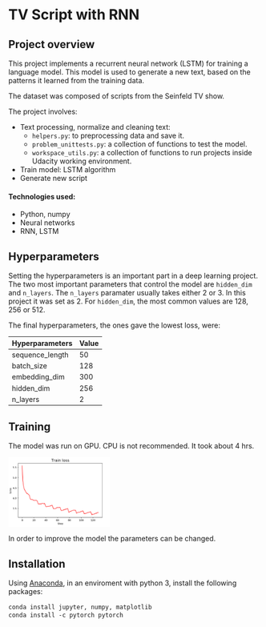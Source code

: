 # TV Script with RNN

## Project overview

This project implements a recurrent neural network (LSTM) for training a language model. This model is used to generate a new text, based on the patterns it learned from the training data.

The dataset was composed of scripts from the Seinfeld TV show.

The project involves:

* Text processing, normalize and cleaning text: 
   * `helpers.py`: to preprocessing data and save it.
   * `problem_unittests.py`: a collection of functions to test the model.
   * `workspace_utils.py`: a collection of functions to run projects inside Udacity working environment.
* Train model: LSTM algorithm
* Generate new script

#### Technologies used:

* Python, numpy
* Neural networks 
* RNN, LSTM

## Hyperparameters

Setting the hyperparameters is an important part in a deep learning project. The two most important parameters that control the model are `hidden_dim` and  `n_layers`. The `n_layers` paramater usually takes either 2 or 3. In this project it was set as 2. For `hidden_dim`, the most common values are 128, 256 or 512.

The final hyperparameters, the ones gave the lowest loss, were:

| Hyperparameters  | Value   | 
| -------------- | --------- |
| sequence_length  | 50      | 
| batch_size       | 128     | 
| embedding_dim    | 300     | 
| hidden_dim       | 256     | 
| n_layers         | 2       | 

## Training 

The model was run on GPU. CPU is not recommended. It took about 4 hrs.

<img src="./ims/training.PNG" width=40% align="center">

In order to improve the model the parameters can be changed.

## Installation

Using [Anaconda](https://www.anaconda.com/products/individual), in an enviroment with python 3, install the following packages:

```
conda install jupyter, numpy, matplotlib 
conda install -c pytorch pytorch
```

